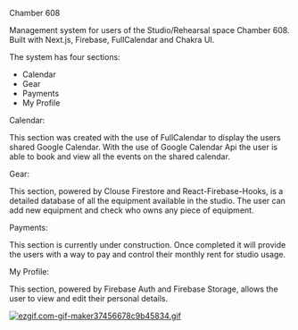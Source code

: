 Chamber 608

Management system for users of the Studio/Rehearsal space Chamber 608. Built with Next.js, Firebase, FullCalendar and Chakra UI. 

The system has four sections:

- Calendar
- Gear
- Payments
- My Profile

Calendar:

This section was created with the use of FullCalendar to display the users shared Google Calendar. With the use of Google Calendar Api the user is able to book and view all the events on the shared calendar.

Gear: 

This section, powered by Clouse Firestore and React-Firebase-Hooks, is a detailed database of all the equipment available in the studio. The user can add new equipment and check who owns any piece of equipment.

Payments:

This section is currently under construction. Once completed it will provide the users with a way to pay and control their monthly rent for studio usage. 

My Profile:

This section, powered by Firebase Auth and Firebase Storage, allows the user to view and edit their personal details.



[![ezgif.com-gif-maker37456678c9b45834.gif](https://s8.gifyu.com/images/ezgif.com-gif-maker37456678c9b45834.gif)](https://gifyu.com/image/Sstla)
